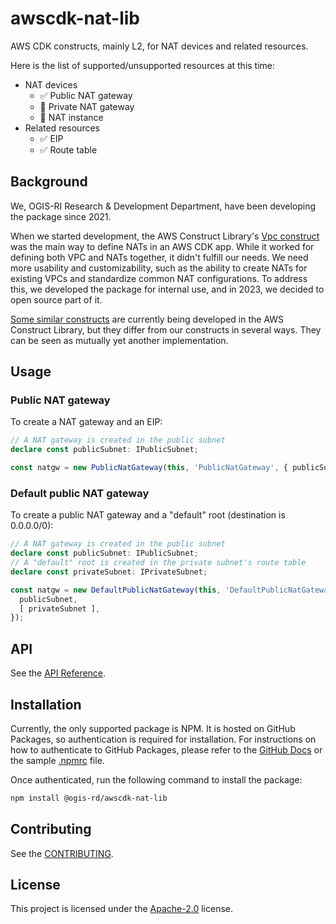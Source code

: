 # awscdk-nat-lib

AWS CDK constructs, mainly L2, for NAT devices and related resources.

Here is the list of supported/unsupported resources at this time:

* NAT devices
  - :white_check_mark: Public NAT gateway
  - :white_square_button: Private NAT gateway
  - :white_square_button: NAT instance
* Related resources
  - :white_check_mark: EIP
  - :white_check_mark: Route table

## Background

We, OGIS-RI Research & Development Department, have been developing the package since 2021.

When we started development, the AWS Construct Library's [Vpc construct][aws-cdk-lib/aws-ec2/Vpc] was the main way to define NATs in an AWS CDK app. While it worked for defining both VPC and NATs together, it didn't fulfill our needs. We need more usability and customizability, such as the ability to create NATs for existing VPCs and standardize common NAT configurations. To address this, we developed the package for internal use, and in 2023, we decided to open source part of it.

[Some similar constructs][@aws-cdk/aws-ec2-alpha] are currently being developed in the AWS Construct Library, but they differ from our constructs in several ways. They can be seen as mutually yet another implementation.

[aws-cdk-lib/aws-ec2/Vpc]: https://docs.aws.amazon.com/cdk/api/v2/docs/aws-cdk-lib.aws_ec2.Vpc.html
[@aws-cdk/aws-ec2-alpha]: https://docs.aws.amazon.com/cdk/api/v2/docs/aws-ec2-alpha-readme.html

## Usage

### Public NAT gateway

To create a NAT gateway and an EIP:

```typescript
// A NAT gateway is created in the public subnet
declare const publicSubnet: IPublicSubnet;

const natgw = new PublicNatGateway(this, 'PublicNatGateway', { publicSubnet });
```

### Default public NAT gateway

To create a public NAT gateway and a "default" root (destination is 0.0.0.0/0):

```typescript
// A NAT gateway is created in the public subnet
declare const publicSubnet: IPublicSubnet;
// A "default" root is created in the private subnet's route table
declare const privateSubnet: IPrivateSubnet;

const natgw = new DefaultPublicNatGateway(this, 'DefaultPublicNatGateway', {
  publicSubnet,
  [ privateSubnet ],
});
```

## API

See the [API Reference](API.md).

## Installation

Currently, the only supported package is NPM.
It is hosted on GitHub Packages, so authentication is required for installation.
For instructions on how to authenticate to GitHub Packages, please refer to the [GitHub Docs][Working with the npm registry - GitHub Docs] or the sample [.npmrc][ogis-rd/awscdk-nat-gw-switch/.npmrc] file.

Once authenticated, run the following command to install the package:

```sh
npm install @ogis-rd/awscdk-nat-lib
```

[Working with the npm registry - GitHub Docs]: https://docs.github.com/en/packages/working-with-a-github-packages-registry/working-with-the-npm-registry
[ogis-rd/awscdk-nat-gw-switch/.npmrc]: https://github.com/ogis-rd/awscdk-nat-gw-switch/blob/main/.npmrc

## Contributing

See the [CONTRIBUTING](CONTRIBUTING.md).

## License

This project is licensed under the [Apache-2.0](LICENSE) license.
